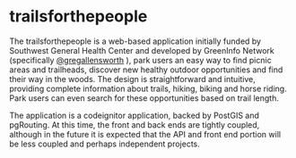 trailsforthepeople
==================

The trailsforthepeople is a web-based application initially funded by Southwest General Health Center and developed by GreenInfo Network (specifically [@gregallensworth](https://github.com/gregallensworth) ), park users an easy way to find picnic areas and trailheads, discover new healthy outdoor opportunities and find their way in the woods. The design is straightforward and intuitive, providing complete information about trails, hiking, biking and horse riding. Park users can even search for these opportunities based on trail length.

The application is a codeignitor application, backed by PostGIS and pgRouting.  At this time, the front and back ends are tightly coupled, although in the future it is expected that the API and front end portion will be less coupled and perhaps independent projects.
